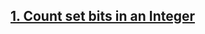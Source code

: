 ## [1. Count set bits in an Integer](https://github.com/singh7priyanshu/love_babbar_450_solutions/tree/main/bit_manipulation/Count%20set%20bits%20in%20an%20integer)<br />
